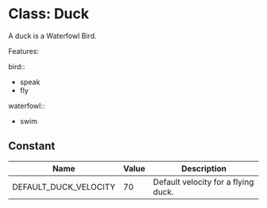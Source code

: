 # Class: Duck
A duck is a Waterfowl Bird.

Features:

 bird::

   * speak
   * fly

 waterfowl::

   * swim

## Constant
| Name | Value | Description |
| ---- | ---- | ----------- |
|DEFAULT_DUCK_VELOCITY | 70 | Default velocity for a flying duck.
